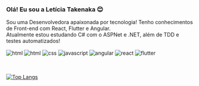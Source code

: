 ### Olá! Eu sou a Letícia Takenaka 😊
Sou uma Desenvolvedora apaixonada por tecnologia! Tenho conhecimentos de Front-end com React, Flutter e Angular. </br>
Atualmente estou estudando C# com o ASPNet e .NET, além de TDD e testes automatizados!



<div style="display: inline_block">
  <img align="center" alt="html" src="https://img.shields.io/badge/c%23-%23239120.svg?style=for-the-badge&logo=c-sharp&logoColor=white" / >
  <img align="center" alt="html" src="https://img.shields.io/badge/HTML5-E34F26?style=for-the-badge&logo=html5&logoColor=white" / >
  <img align="center" alt="css" src="https://img.shields.io/badge/CSS3-1572B6?style=for-the-badge&logo=css3&logoColor=white" / >
  <img align="center" alt="javascript" src="https://img.shields.io/badge/JavaScript-F7DF1E?style=for-the-badge&logo=javascript&logoColor=black" / >
  <img align="center" alt="angular" src="https://img.shields.io/badge/Angular-DD0031?style=for-the-badge&logo=angular&logoColor=white" />
  <img align="center" alt="react" src="https://img.shields.io/badge/React-61DAFB?style=for-the-badge&logo=react&logoColor=black" />
  <img align="center" alt="flutter" src="https://img.shields.io/badge/Flutter-02569B?style=for-the-badge&logo=flutter&logoColor=white" / >
 	
</div><br><br>


[![Top Langs](https://github-readme-stats.vercel.app/api/top-langs/?username=leticiatakenaka&layout=compact)](https://github.com/leticiatakenaka/github-readme-stats)
